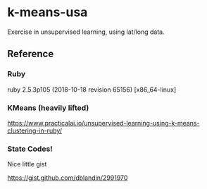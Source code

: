 # k-means-usa
Exercise in unsupervised learning, using lat/long data.

## Reference

### Ruby

ruby 2.5.3p105 (2018-10-18 revision 65156) [x86_64-linux]

### KMeans (heavily lifted)

https://www.practicalai.io/unsupervised-learning-using-k-means-clustering-in-ruby/


### State Codes!

Nice little gist

https://gist.github.com/dblandin/2991970